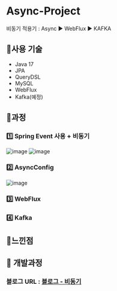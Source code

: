 # Async-Project
비동기 적용기 : Async ▶ WebFlux ▶ KAFKA

## 📌사용 기술
- Java 17
- JPA
- QueryDSL
- MySQL
- WebFlux
- Kafka(예정)

## 📌과정
### 1️⃣ Spring Event 사용 + 비동기
![image](https://github.com/acrnm148/Async-Project/assets/67724306/fdf1dc43-5107-4a2b-8ec4-f5504ed3919a)
![image](https://github.com/acrnm148/Async-Project/assets/67724306/c2c72a20-aa10-4f5e-bfcb-5114ed86337f)




### 2️⃣ AsyncConfig
![image](https://github.com/acrnm148/Async-Project/assets/67724306/b970c830-6acd-425b-bc95-711404e7c3d3)





### 3️⃣ WebFlux




### 4️⃣ Kafka




## 📌느낀점


## 📓 개발과정
### 블로그 URL : [블로그 - 비동기](https://k-ang.tistory.com/category/Web/%EB%B9%84%EB%8F%99%EA%B8%B0)
